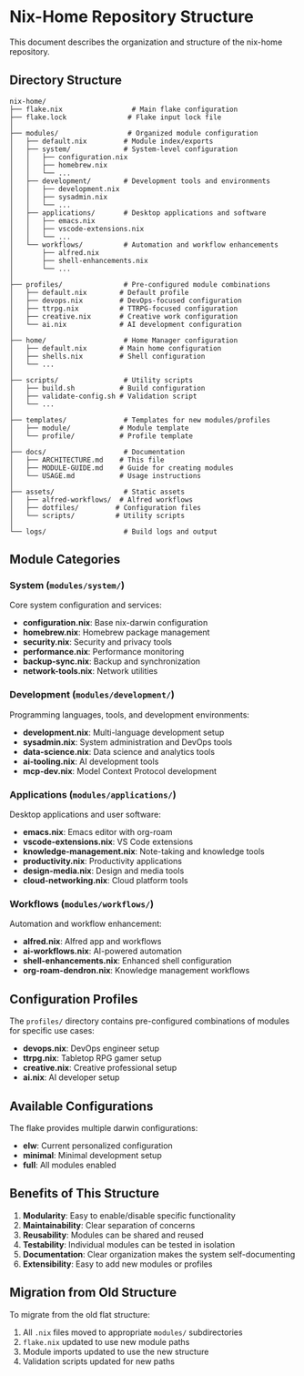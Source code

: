 # Nix-Home Repository Structure

This document describes the organization and structure of the nix-home repository.

## Directory Structure

```
nix-home/
├── flake.nix                 # Main flake configuration
├── flake.lock               # Flake input lock file
│
├── modules/                 # Organized module configuration
│   ├── default.nix         # Module index/exports
│   ├── system/             # System-level configuration
│   │   ├── configuration.nix
│   │   ├── homebrew.nix
│   │   └── ...
│   ├── development/        # Development tools and environments
│   │   ├── development.nix
│   │   ├── sysadmin.nix
│   │   └── ...
│   ├── applications/       # Desktop applications and software
│   │   ├── emacs.nix
│   │   ├── vscode-extensions.nix
│   │   └── ...
│   └── workflows/          # Automation and workflow enhancements
│       ├── alfred.nix
│       ├── shell-enhancements.nix
│       └── ...
│
├── profiles/               # Pre-configured module combinations
│   ├── default.nix        # Default profile
│   ├── devops.nix         # DevOps-focused configuration
│   ├── ttrpg.nix          # TTRPG-focused configuration
│   ├── creative.nix       # Creative work configuration
│   └── ai.nix             # AI development configuration
│
├── home/                   # Home Manager configuration
│   ├── default.nix        # Main home configuration
│   ├── shells.nix         # Shell configuration
│   └── ...
│
├── scripts/                # Utility scripts
│   ├── build.sh           # Build configuration
│   ├── validate-config.sh # Validation script
│   └── ...
│
├── templates/              # Templates for new modules/profiles
│   ├── module/            # Module template
│   └── profile/           # Profile template
│
├── docs/                   # Documentation
│   ├── ARCHITECTURE.md    # This file
│   ├── MODULE-GUIDE.md    # Guide for creating modules
│   └── USAGE.md           # Usage instructions
│
├── assets/                 # Static assets
│   ├── alfred-workflows/  # Alfred workflows
│   ├── dotfiles/         # Configuration files
│   └── scripts/          # Utility scripts
│
└── logs/                   # Build logs and output
```

## Module Categories

### System (`modules/system/`)
Core system configuration and services:
- **configuration.nix**: Base nix-darwin configuration
- **homebrew.nix**: Homebrew package management
- **security.nix**: Security and privacy tools
- **performance.nix**: Performance monitoring
- **backup-sync.nix**: Backup and synchronization
- **network-tools.nix**: Network utilities

### Development (`modules/development/`)
Programming languages, tools, and development environments:
- **development.nix**: Multi-language development setup
- **sysadmin.nix**: System administration and DevOps tools
- **data-science.nix**: Data science and analytics tools
- **ai-tooling.nix**: AI development tools
- **mcp-dev.nix**: Model Context Protocol development

### Applications (`modules/applications/`)
Desktop applications and user software:
- **emacs.nix**: Emacs editor with org-roam
- **vscode-extensions.nix**: VS Code extensions
- **knowledge-management.nix**: Note-taking and knowledge tools
- **productivity.nix**: Productivity applications
- **design-media.nix**: Design and media tools
- **cloud-networking.nix**: Cloud platform tools

### Workflows (`modules/workflows/`)
Automation and workflow enhancement:
- **alfred.nix**: Alfred app and workflows
- **ai-workflows.nix**: AI-powered automation
- **shell-enhancements.nix**: Enhanced shell configuration
- **org-roam-dendron.nix**: Knowledge management workflows

## Configuration Profiles

The `profiles/` directory contains pre-configured combinations of modules for specific use cases:

- **devops.nix**: DevOps engineer setup
- **ttrpg.nix**: Tabletop RPG gamer setup
- **creative.nix**: Creative professional setup
- **ai.nix**: AI developer setup

## Available Configurations

The flake provides multiple darwin configurations:

- **elw**: Current personalized configuration
- **minimal**: Minimal development setup
- **full**: All modules enabled

## Benefits of This Structure

1. **Modularity**: Easy to enable/disable specific functionality
2. **Maintainability**: Clear separation of concerns
3. **Reusability**: Modules can be shared and reused
4. **Testability**: Individual modules can be tested in isolation
5. **Documentation**: Clear organization makes the system self-documenting
6. **Extensibility**: Easy to add new modules or profiles

## Migration from Old Structure

To migrate from the old flat structure:

1. All `.nix` files moved to appropriate `modules/` subdirectories
2. `flake.nix` updated to use new module paths
3. Module imports updated to use the new structure
4. Validation scripts updated for new paths
